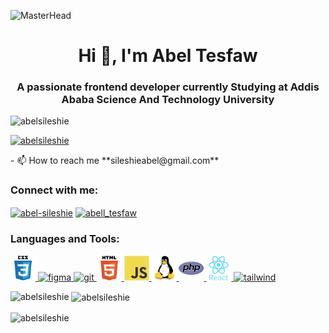![MasterHead]([https://github.com/AbelSileshie/AbelSileshie/blob/main/photo_2024-05-09_03-11-53.png](https://github.com/AbelSileshie/AbelSileshie/blob/main/gihub%20Banner.png))



<h1 align="center">Hi 👋, I'm Abel Tesfaw</h1>
<h3 align="center">A passionate frontend developer currently Studying at Addis Ababa Science And Technology University</h3>
<p align="left"> <img src="https://komarev.com/ghpvc/?username=abelsileshie&label=Profile%20views&color=0e75b6&style=flat" alt="abelsileshie" /> </p>

<p align="left"> <a href="https://github.com/ryo-ma/github-profile-trophy"><img src="https://github-profile-trophy.vercel.app/?username=abelsileshie" alt="abelsileshie" /></a> </p>
- 📫 How to reach me **sileshieabel@gmail.com**

<h3 align="left">Connect with me:</h3>
<p align="left">
<a href="https://www.linkedin.com/in/abelsileshie/" target="blank"><img align="center" src="https://raw.githubusercontent.com/rahuldkjain/github-profile-readme-generator/master/src/images/icons/Social/linked-in-alt.svg" alt="abel-sileshie" height="30" width="40" /></a>
<a href="https://instagram.com/abell_tesfaw" target="blank"><img align="center" src="https://raw.githubusercontent.com/rahuldkjain/github-profile-readme-generator/master/src/images/icons/Social/instagram.svg" alt="abell_tesfaw" height="30" width="40" /></a>
</p>

<h3 align="left">Languages and Tools:</h3>
<p align="left"> <a href="https://www.w3schools.com/css/" target="_blank" rel="noreferrer"> <img src="https://raw.githubusercontent.com/devicons/devicon/master/icons/css3/css3-original-wordmark.svg" alt="css3" width="40" height="40"/> </a> <a href="https://www.figma.com/" target="_blank" rel="noreferrer"> <img src="https://www.vectorlogo.zone/logos/figma/figma-icon.svg" alt="figma" width="40" height="40"/> </a> <a href="https://git-scm.com/" target="_blank" rel="noreferrer"> <img src="https://www.vectorlogo.zone/logos/git-scm/git-scm-icon.svg" alt="git" width="40" height="40"/> </a> <a href="https://www.w3.org/html/" target="_blank" rel="noreferrer"> <img src="https://raw.githubusercontent.com/devicons/devicon/master/icons/html5/html5-original-wordmark.svg" alt="html5" width="40" height="40"/> </a> <a href="https://developer.mozilla.org/en-US/docs/Web/JavaScript" target="_blank" rel="noreferrer"> <img src="https://raw.githubusercontent.com/devicons/devicon/master/icons/javascript/javascript-original.svg" alt="javascript" width="40" height="40"/> </a> <a href="https://www.linux.org/" target="_blank" rel="noreferrer"> <img src="https://raw.githubusercontent.com/devicons/devicon/master/icons/linux/linux-original.svg" alt="linux" width="40" height="40"/> </a> <a href="https://www.php.net" target="_blank" rel="noreferrer"> <img src="https://raw.githubusercontent.com/devicons/devicon/master/icons/php/php-original.svg" alt="php" width="40" height="40"/> </a> <a href="https://reactjs.org/" target="_blank" rel="noreferrer"> <img src="https://raw.githubusercontent.com/devicons/devicon/master/icons/react/react-original-wordmark.svg" alt="react" width="40" height="40"/> </a> <a href="https://tailwindcss.com/" target="_blank" rel="noreferrer"> <img src="https://www.vectorlogo.zone/logos/tailwindcss/tailwindcss-icon.svg" alt="tailwind" width="40" height="40"/> </a> </p>

<p><img align="left" src="https://github-readme-stats.vercel.app/api/top-langs?username=abelsileshie&show_icons=true&locale=en&layout=compact" alt="abelsileshie" /></p>

<p>&nbsp;<img align="center" src="https://github-readme-stats.vercel.app/api?username=abelsileshie&show_icons=true&locale=en" alt="abelsileshie" /></p>

<p><img align="center" src="https://github-readme-streak-stats.herokuapp.com/?user=abelsileshie&" alt="abelsileshie" /></p>
